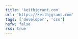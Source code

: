 ```yaml
---
title: 'keithjgrant.com'
url: 'https://keithjgrant.com'
tags: ['developer', 'css']
nsfw: false
rss: true
---
```


